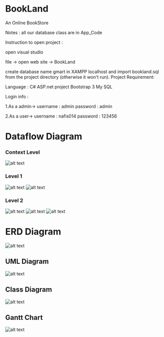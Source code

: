 # BookLand
An Online BookStore

Notes : all our database class are in App_Code

Instruction to open project :

open visual studio

file -> open web site -> BookLand

create database name gmart in XAMPP localhost and import bookland.sql from the project directory (otherwise it won't run).
Project Requirement:

Language : C#
ASP.net project
Bootstrap 3
My SQL

Login info : 

1.As a admin-> username : admin password : admin 

2.As a user->  username : nafis014 password : 123456

# Dataflow Diagram

### Context Level 

![alt text](https://github.com/nafis00141/BookLand/blob/master/Dataflow%20Diagram/context%20level%20diagram.PNG)
### Level 1

![alt text](https://github.com/nafis00141/BookLand/blob/master/Dataflow%20Diagram/level%201%20diagram%20part1.png)
![alt text](https://github.com/nafis00141/BookLand/blob/master/Dataflow%20Diagram/level%201%20diagram%20part%202.png)
### Level 2
![alt text](https://github.com/nafis00141/BookLand/blob/master/Dataflow%20Diagram/level%202%20diagram%20books.png)
![alt text](https://github.com/nafis00141/BookLand/blob/master/Dataflow%20Diagram/level%202%20signup.PNG)
![alt text](https://github.com/nafis00141/BookLand/blob/master/Dataflow%20Diagram/level2%20diagram%20communication.PNG)

# ERD Diagram

![alt text](https://github.com/nafis00141/BookLand/blob/master/ERD%20Diagram/ERD.PNG)

## UML Diagram
![alt text](https://github.com/nafis00141/BookLand/blob/master/UML%20%26%20CLass%20Diagram/uml%20diagram.jpg)
## Class Diagram
![alt text](https://github.com/nafis00141/BookLand/blob/master/UML%20%26%20CLass%20Diagram/class%20diagram.png)

## Gantt Chart
![alt text](https://github.com/nafis00141/BookLand/blob/master/Gantt%20Chart/Gantt%20Chart.png)
